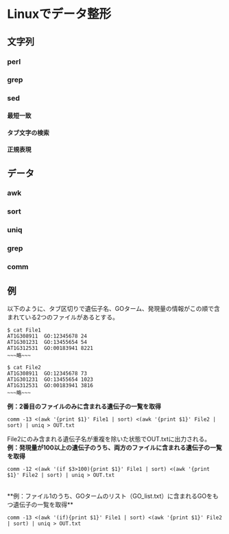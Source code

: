 # Linuxでデータ整形
## 文字列
### perl
### grep
### sed
#### 最短一致
#### タブ文字の検索
#### 正規表現
## データ
### awk
### sort
### uniq
### grep
### comm

## 例
以下のように、タブ区切りで遺伝子名、GOターム、発現量の情報がこの順で含まれている2つのファイルがあるとする。
```
$ cat File1
AT1G308911  GO:12345678 24
AT1G301231  GO:13455654 54
AT1G312531  GO:00183941 8221
~~~略~~~

$ cat File2
AT1G308911  GO:12345678 73
AT1G301231  GO:13455654 1023
AT1G312531  GO:00183941 3816
~~~略~~~

```
**例：2番目のファイルのみに含まれる遺伝子の一覧を取得**
```
comm -13 <(awk '{print $1}' File1 | sort) <(awk '{print $1}' File2 | sort) | uniq > OUT.txt
```
File2にのみ含まれる遺伝子名が重複を除いた状態でOUT.txtに出力される。<br>
**例：発現量が100以上の遺伝子のうち、両方のファイルに含まれる遺伝子の一覧を取得**
```
comm -12 <(awk '(if $3>100){print $1}' File1 | sort) <(awk '{print $1}' File2 | sort) | uniq > OUT.txt
```
<br>
**例：ファイル1のうち、GOタームのリスト（GO_list.txt）に含まれるGOをもつ遺伝子の一覧を取得**

```
comm -13 <(awk '(if){print $1}' File1 | sort) <(awk '{print $1}' File2 | sort) | uniq > OUT.txt
```
<br>
